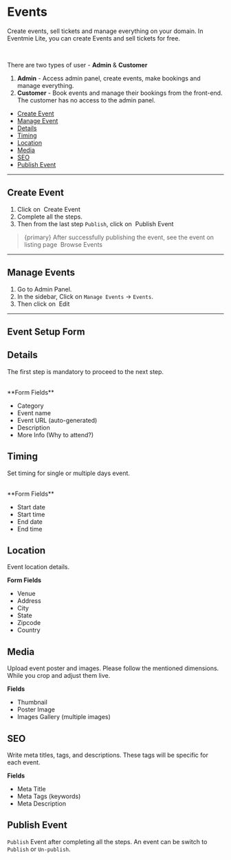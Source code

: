 # Events

Create events, sell tickets and manage everything on your domain. In Eventmie Lite, you can create Events and sell tickets for free.

<br>

There are two types of user - **Admin** & **Customer**

1. **Admin** - Access admin panel, create events, make bookings and manage everything.
2. **Customer** - Book events and manage their bookings from the front-end. The customer has no access to the admin panel.


- [Create Event](#Create-Event)
- [Manage Event](#Manage-Event)
- [Details](#Details)
- [Timing](#Timing)
- [Location](#Location)
- [Media](#Media)
- [SEO](#SEO)
- [Publish Event](#Publish-Event)

---


<a name="Create-Event"></a>
## Create Event

1. Click on &nbsp;<larecipe-button type="primary" size="sm" rounded>Create Event</larecipe-button>
2. Complete all the steps.
3. Then from the last step `Publish`, click on &nbsp;<larecipe-button type="success" size="sm" rounded>Publish Event</larecipe-button>


> {primary} After successfully publishing the event, see the event on listing page &nbsp;<larecipe-button type="secondary" size="sm" rounded>Browse Events</larecipe-button>


---


<a name="Manage-Event"></a>
## Manage Events

1. Go to Admin Panel.
2. In the sidebar, Click on `Manage Events` -> `Events`.
3. Then click on &nbsp;<larecipe-button type="primary" size="sm" rounded>Edit</larecipe-button>


---

## Event Setup Form



<a name="Details"></a>
## Details

The first step is mandatory to proceed to the next step.

<br>
**Form Fields**

- Category
- Event name
- Event URL (auto-generated)
- Description
- More Info (Why to attend?)



<a name="Timing"></a>
## Timing

Set timing for single or multiple days event.

<br>
**Form Fields**

- Start date
- Start time
- End date
- End time


<a name="Location"></a>
## Location

Event location details.

**Form Fields**

- Venue
- Address
- City
- State
- Zipcode
- Country


<a name="Media"></a>
## Media

Upload event poster and images. Please follow the mentioned dimensions. While you crop and adjust them live.


**Fields**

- Thumbnail
- Poster Image
- Images Gallery (multiple images)


<a name="SEO"></a>
## SEO

Write meta titles, tags, and descriptions. These tags will be specific for each event. 

**Fields**

- Meta Title
- Meta Tags (keywords)
- Meta Description


<a name="Publish-Event"></a>
## Publish Event

`Publish` Event after completing all the steps. An event can be switch to `Publish` or `Un-publish`.

